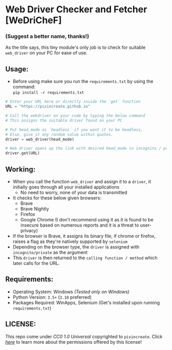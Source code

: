# Web Driver Checker and Fetcher [WeDriCheF]
### (Suggest a better name, thanks!)

As the title says, this tiny module's only job is to check for suitable `web_driver` on your PC for ease of use.

## Usage:
- Before using make sure you run the `requirements.txt` by using the command:  
`pip install -r requirements.txt`
```python
# Enter your URL here or directly inside the `get` function
URL = "https://pixincreate.github.io"

# Call the webdriver on your code by typing the below command
# This assigns the suitable driver found on your PC

# Put head_mode as `headless` if you want it to be headless,
# Else, give it any random value within quotes.
driver = web_driver(head_mode)

# Web driver opens up the link with desired head_mode in incognito / private mode. 
driver.get(URL)
```
## Working:
- When you call the function `web_driver` and assign it to a `driver`, it initially goes through all your installed applications
  - No need to worry, none of your data is transmitted
- It checks for these below given browsers:
  - Brave 
  - Brave Nightly
  - Firefox
  - Google Chrome (I don't recommend using it as it is found to be insecure based on numerous reports and it is a threat to user-privacy)
-  If the browser is Brave, it assigns its binary file, if chrome or firefox, raises a flag as they're natively supported by `selenium`
- Depending on the browser type, the `driver` is assigned with `incognito/private` as the argument
- This `driver` is then returned to the `calling function / method` which later calls for the URL.

## Requirements:
- Operating System: Windows _(Tested only on Windows)_
- Python Version: `3.5+` (`3.10` preferred)
- Packages Required: WinApps, Selenium (Get's installed upon running `requirements.txt`)

## LICENSE:
This repo come under _CC0 1.0 Universal_ copyrighted to `pixincreate`. Click [_here_]() to learn more about the permissions offered by this license!

